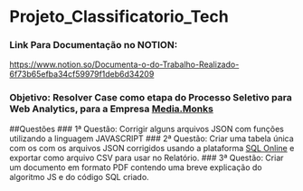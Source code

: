# Projeto_Classificatorio_Tech

### Link Para Documentação no NOTION: 
https://www.notion.so/Documenta-o-do-Trabalho-Realizado-6f73b65efba34cf59979f1deb6d34209

### Objetivo: Resolver Case como etapa do Processo Seletivo para Web Analytics, para a Empresa [Media.Monks](https://media.monks.com/pt)

##Questões
    ### 1ª Questão: Corrigir alguns arquivos JSON com funções utilizando a linguagem JAVASCRIPT
    ### 2ª Questão: Criar uma tabela única com os com os arquivos JSON corrigidos usando a plataforma [SQL Online](https://sqliteonline.com/) e exportar como arquivo CSV para usar no Relatório.
    ### 3ª Questão:  Criar um documento em formato PDF contendo uma breve explicação do algoritmo JS e do código SQL criado.
